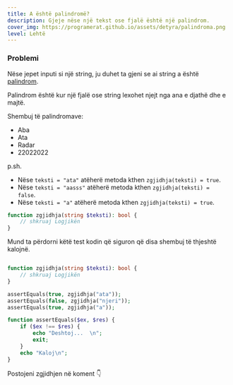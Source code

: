 ```yaml
---
title: A është palindromë?
description: Gjeje nëse një tekst ose fjalë është një palindrom.
cover_img: https://programerat.github.io/assets/detyra/palindroma.png
level: Lehtë    
---
```


### Problemi

Nëse jepet inputi si një string, ju duhet ta gjeni se ai string a është [palindrom](https://en.wikipedia.org/wiki/Palindrome).    

Palindrom është kur një fjalë ose string lexohet njejt nga ana e djathë dhe e majtë.    

Shembuj të palindromave:
* Aba
* Ata
* Radar
* 22022022
          
p.sh.
* Nëse `teksti = "ata"` atëherë metoda kthen `zgjidhja(teksti) = true`.
* Nëse `teksti = "aasss"` atëherë metoda kthen `zgjidhja(teksti) = false`.
* Nëse `teksti = "a"` atëherë metoda kthen `zgjidhja(teksti) = true`.

          
```php
function zgjidhja(string $teksti): bool {
    // shkruaj Logjikën                        
}

```   

Mund ta përdorni këtë test kodin që siguron që disa shembuj të thjeshtë kalojnë.

```php

function zgjidhja(string $teksti): bool {
    // shkruaj Logjikën                        
}

assertEquals(true, zgjidhja("ata"));
assertEquals(false, zgjidhja("njeri"));
assertEquals(true, zgjidhja("a"));

function assertEquals($ex, $res) {
	if ($ex !== $res) {
		echo "Deshtoj...  \n";
		exit;
	}
	echo "Kaloj\n";
}
```
   

Postojeni zgjidhjen në koment 👇